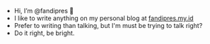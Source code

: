 - Hi, I’m @fandipres 👋
- I like to write anything on my personal blog at <a href="fandipres.my.id" target="_blank">fandipres.my.id</a>
- Prefer to writing than talking, but I'm must be trying to talk right?
- Do it right, be bright.

<!---
fandipres/fandipres is a ✨ special ✨ repository because its `README.md` (this file) appears on your GitHub profile.
You can click the Preview link to take a look at your changes.
--->
